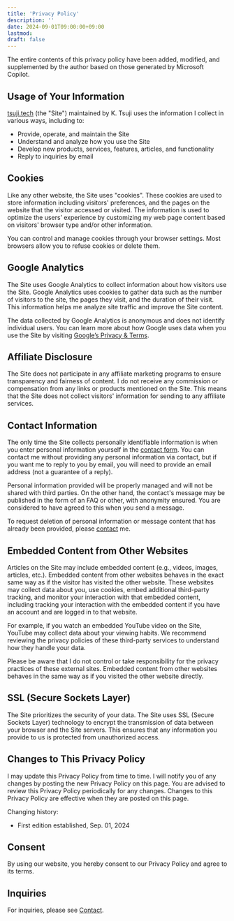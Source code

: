 ```yaml
---
title: 'Privacy Policy'
description: ''
date: 2024-09-01T09:00:00+09:00
lastmod: 
draft: false
---
```


The entire contents of this privacy policy have been added, modified, and supplemented by the author based on those generated by Microsoft Copilot.

## Usage of Your Information

[tsuji.tech](https://tsuji.tech) (the "Site") maintained by K. Tsuji uses the information I collect in various ways, including to:

* Provide, operate, and maintain the Site
* Understand and analyze how you use the Site
* Develop new products, services, features, articles, and functionality
* Reply to inquiries by email

## Cookies

Like any other website, the Site uses "cookies". These cookies are used to store information including visitors' preferences, and the pages on the website that the visitor accessed or visited. The information is used to optimize the users’ experience by customizing my web page content based on visitors' browser type and/or other information.

You can control and manage cookies through your browser settings. Most browsers allow you to refuse cookies or delete them.

## Google Analytics

The Site uses Google Analytics to collect information about how visitors use the Site. Google Analytics uses cookies to gather data such as the number of visitors to the site, the pages they visit, and the duration of their visit. This information helps me analyze site traffic and improve the Site content.

The data collected by Google Analytics is anonymous and does not identify individual users. You can learn more about how Google uses data when you use the Site by visiting [Google’s Privacy & Terms](https://policies.google.com/).

## Affiliate Disclosure

The Site does not participate in any affiliate marketing programs to ensure transparency and fairness of content. I do not receive any commission or compensation from any links or products mentioned on the Site. This means that the Site does not collect visitors' information for sending to any affiliate services.

## Contact Information

The only time the Site collects personally identifiable information is when you enter personal information yourself in the [contact form](https://tsuji.tech/contact). You can contact me without providing any personal information via contact, but if you want me to reply to you by email, you will need to provide an email address (not a guarantee of a reply).

Personal information provided will be properly managed and will not be shared with third parties. On the other hand, the contact's message may be published in the form of an FAQ or other, with anonymity ensured. You are considered to have agreed to this when you send a message.

To request deletion of personal information or message content that has already been provided, please [contact](https://tsuji.tech/contact) me.

## Embedded Content from Other Websites

Articles on the Site may include embedded content (e.g., videos, images, articles, etc.). Embedded content from other websites behaves in the exact same way as if the visitor has visited the other website. These websites may collect data about you, use cookies, embed additional third-party tracking, and monitor your interaction with that embedded content, including tracking your interaction with the embedded content if you have an account and are logged in to that website.

For example, if you watch an embedded YouTube video on the Site, YouTube may collect data about your viewing habits. We recommend reviewing the privacy policies of these third-party services to understand how they handle your data.

Please be aware that I do not control or take responsibility for the privacy practices of these external sites. Embedded content from other websites behaves in the same way as if you visited the other website directly.

## SSL (Secure Sockets Layer)

The Site prioritizes the security of your data. The Site uses SSL (Secure Sockets Layer) technology to encrypt the transmission of data between your browser and the Site servers. This ensures that any information you provide to us is protected from unauthorized access.

## Changes to This Privacy Policy

I may update this Privacy Policy from time to time. I will notify you of any changes by posting the new Privacy Policy on this page. You are advised to review this Privacy Policy periodically for any changes. Changes to this Privacy Policy are effective when they are posted on this page.


Changing history:

- First edition established, Sep. 01, 2024

## Consent
By using our website, you hereby consent to our Privacy Policy and agree to its terms.

## Inquiries

For inquiries, please see [Contact](https://tsuji.tech/contact).
